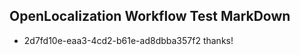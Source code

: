 ## OpenLocalization Workflow Test MarkDown
* 2d7fd10e-eaa3-4cd2-b61e-ad8dbba357f2 
thanks!<!--HONumber=Mar16_HO4-->
